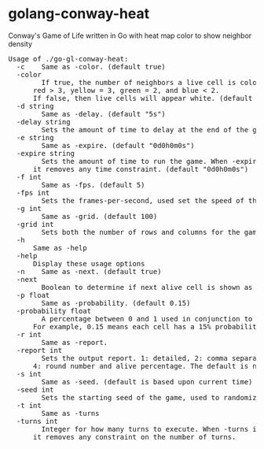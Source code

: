 # golang-conway-heat
Conway's Game of Life written in Go with heat map color to show neighbor density 


<pre>Usage of ./go-gl-conway-heat:
  -c	Same as -color. (default true)
  -color
    	If true, the number of neighbors a live cell is colored:
      red &gt; 3, yellow = 3, green = 2, and blue &lt; 2.
      If false, then live cells will appear white. (default true)
  -d string
    	Same as -delay. (default &quot;5s&quot;)
  -delay string
    	Sets the amount of time to delay at the end of the game. (default &quot;5s&quot;)
  -e string
    	Same as -expire. (default &quot;0d0h0m0s&quot;)
  -expire string
    	Sets the amount of time to run the game. When -expire is a zero duration, 
      it removes any time constraint. (default &quot;0d0h0m0s&quot;)
  -f int
    	Same as -fps. (default 5)
  -fps int
    	Sets the frames-per-second, used set the speed of the simulation. (default 5)
  -g int
    	Same as -grid. (default 100)
  -grid int
    	Sets both the number of rows and columns for the game grid. (default 100)
  -h  
      Same as -help
  -help
      Display these usage options
  -n	Same as -next. (default true)
  -next
    	Boolean to determine if next alive cell is shown as a purple color.  (default true)
  -p float
    	Same as -probability. (default 0.15)
  -probability float
    	A percentage between 0 and 1 used in conjunction to determine if a cell starts alive. 
      For example, 0.15 means each cell has a 15% probability of starting alive. (default 0.15)
  -r int
    	Same as -report.
  -report int
    	Sets the output report. 1: detailed, 2: comma separated, 3: space separated, 
      4: round number and alive percentage. The default is no output.
  -s int
    	Same as -seed. (default is based upon current time)
  -seed int
    	Sets the starting seed of the game, used to randomize the initial state. 
  -t int
    	Same as -turns
  -turns int
    	Integer for how many turns to execute. When -turns is zero, 
      it removes any constraint on the number of turns.
</pre>
